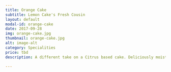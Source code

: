 ```yaml
---
title: Orange Cake
subtitle: Lemon Cake's Fresh Cousin
layout: default
modal-id: orange-cake
date: 2017-09-28
img: orange-cake.jpg
thumbnail: orange-cake.jpg
alt: image-alt
category: Specialities
price: tbd
description: A different take on a Citrus based cake. Deliciously moist. Flavoured with fresh orange juice and zest. Filled and frosted with orange flavoured frosting. 

---
```

